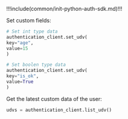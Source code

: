 !!!include(common/init-python-auth-sdk.md)!!!

Set custom fields:

```python
# Set int type data
authentication_client.set_udv(
key="age",
value=15
)

# Set boolen type data
authentication_client.set_udv(
key="is_ok",
value=True
)
```

Get the latest custom data of the user:

```python
udvs = authentication_client.list_udv()
```